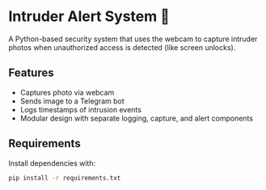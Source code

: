 # Intruder Alert System 🔐

A Python-based security system that uses the webcam to capture intruder photos when unauthorized access is detected (like screen unlocks).

## Features
- Captures photo via webcam
- Sends image to a Telegram bot
- Logs timestamps of intrusion events
- Modular design with separate logging, capture, and alert components

## Requirements
Install dependencies with:

```bash
pip install -r requirements.txt
